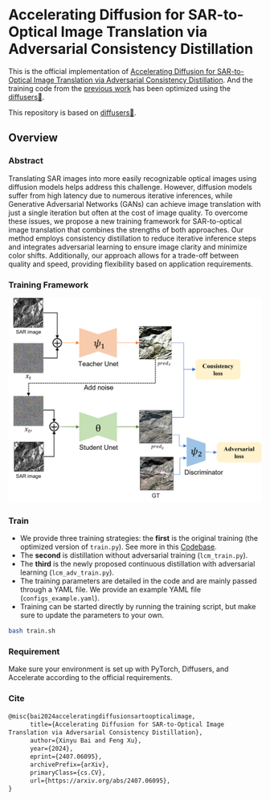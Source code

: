 # Accelerating Diffusion for SAR-to-Optical Image Translation via Adversarial Consistency Distillation

This is the official implementation of [Accelerating Diffusion for SAR-to-Optical Image Translation via Adversarial Consistency Distillation](https://arxiv.org/abs/2407.06095). And the training code from the [previous work](https://github.com/Coordi777/Conditional-Diffusion-for-SAR-to-Optical-Image-Translation) has been optimized using the [diffusers🤗](https://github.com/huggingface/diffusers).

This repository is based on [diffusers🤗](https://github.com/huggingface/diffusers).

## Overview

### Abstract

Translating SAR images into more easily recognizable optical images using diffusion models helps address this challenge. However, diffusion models suffer from high latency due to numerous iterative inferences, while Generative Adversarial Networks (GANs) can achieve image translation with just a single iteration but often at the cost of image quality. To overcome these issues, we propose a new training framework for SAR-to-optical image translation that combines the strengths of both approaches. Our method employs consistency distillation to reduce iterative inference steps and integrates adversarial learning to ensure image clarity and minimize color shifts. Additionally, our approach allows for a trade-off between quality and speed, providing flexibility based on application requirements.

### Training Framework

![model](./assets/model.png)

### Train

- We provide three training strategies: the **first** is the original training (the optimized version of `train.py`). See more in this [Codebase](https://github.com/Coordi777/Conditional-Diffusion-for-SAR-to-Optical-Image-Translation).
- The **second** is distillation without adversarial training (`lcm_train.py`).
- The **third** is the newly proposed continuous distillation with adversarial learning (`lcm_adv_train.py`).
- The training parameters are detailed in the code and are mainly passed through a YAML file. We provide an example YAML file (`configs_example.yaml`).
- Training can be started directly by running the training script, but make sure to update the parameters to your own.

```bash
bash train.sh
```

### Requirement

Make sure your environment is set up with PyTorch, Diffusers, and Accelerate according to the official requirements.

### Cite

```
@misc{bai2024acceleratingdiffusionsartoopticalimage,
      title={Accelerating Diffusion for SAR-to-Optical Image Translation via Adversarial Consistency Distillation}, 
      author={Xinyu Bai and Feng Xu},
      year={2024},
      eprint={2407.06095},
      archivePrefix={arXiv},
      primaryClass={cs.CV},
      url={https://arxiv.org/abs/2407.06095}, 
}
```

